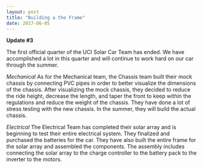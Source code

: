 ```yaml
---
layout: post
title: "Building a the Frame"
date: 2017-06-05
---
```


<b>Update #3</b>

The first official quarter of the UCI Solar Car Team has ended. We have accomplished a lot in this quarter and will 
continue to work hard on our car through the summer. 
 
<i>Mechanical</i>
As for the Mechanical team, the Chassis team built their mock chassis by connecting PVC pipes in order to better visualize 
the dimensions of the chassis. After visualizing the mock chassis, they decided to reduce the ride height, decrease the length, 
and taper the front to keep within the regulations and reduce the weight of the chassis. They have done a lot of stress testing 
with the new chassis. In the summer, they will build the actual chassis.


<i>Electrical</i>
The Electrical Team has completed their solar array and is beginning to test their entire electrical system. They finalized 
and purchased the batteries for the car. They have also built the entire frame for the solar array and assembled the components. 
The assembly includes connecting the solar array to the charge controller to the battery pack to the inverter to the motors.
